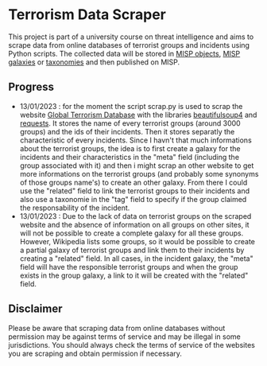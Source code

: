 # Terrorism Data Scraper

This project is part of a university course on threat intelligence and aims to scrape data from online databases of terrorist groups and incidents using Python scripts. The collected data will be stored in [MISP objects](https://www.misp-project.org/objects.html), [MISP galaxies](https://www.misp-project.org/galaxy.html) or [taxonomies](https://www.misp-project.org/taxonomies.html) and then published on MISP.

## Progress

- 13/01/2023 : for the moment the script scrap.py is used to scrap the website [Global Terrorism Database](https://www.start.umd.edu/gtd/) with the libraries [beautifulsoup4](https://pypi.org/project/beautifulsoup4/) and [requests](https://pypi.org/project/requests/). It stores the name of every terrorist groups (around 3000 groups) and the ids of their incidents. Then it stores separatly the characteristic of every incidents. Since I havn't that much informations about the terrorist groups, the idea is to first create a galaxy for the incidents and their characteristics in the "meta" field (including the group associated with it) and then i might scrap an other website to get more informations on the terrorist groups (and probably some synonyms of those groups name's) to create an other galaxy. From there I could use the "related" field to link the terrorist groups to their incidents and also use a taxonomie in the "tag" field to specify if the group claimed the responsability of the incident.
- 13/01/2023 : Due to the lack of data on terrorist groups on the scraped website and the absence of information on all groups on other sites, it will not be possible to create a complete galaxy for all these groups. However, Wikipedia lists some groups, so it would be possible to create a partial galaxy of terrorist groups and link them to their incidents by creating a "related" field. In all cases, in the incident galaxy, the "meta" field will have the responsible terrorist groups and when the group exists in the group galaxy, a link to it will be created with the "related" field.

## Disclaimer

Please be aware that scraping data from online databases without permission may be against terms of service and may be illegal in some jurisdictions. You should always check the terms of service of the websites you are scraping and obtain permission if necessary.
